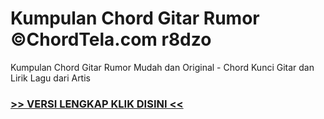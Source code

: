 
 # Kumpulan Chord Gitar Rumor ©ChordTela.com r8dzo


Kumpulan Chord Gitar Rumor Mudah dan Original - Chord Kunci Gitar dan Lirik Lagu dari Artis

###  <a href="https://shortlighzx.web.app?sq=Kumpulan Chord Gitar Rumor ©ChordTela.com"> >> VERSI LENGKAP KLIK DISINI << </a>
